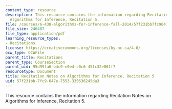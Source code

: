 ```yaml
---
content_type: resource
description: This resource contains the information regarding Recitation Notes on
  Algorithms for Inference, Recitation 5.
file: /courses/6-438-algorithms-for-inference-fall-2014/57f231bb7fc9647e7553330536245da3_MIT6_438F14_rec5.pdf
file_size: 246487
file_type: application/pdf
learning_resource_types:
- Recitations
license: https://creativecommons.org/licenses/by-nc-sa/4.0/
ocw_type: OCWFile
parent_title: Recitations
parent_type: CourseSection
parent_uid: 95d99fa6-b4c9-e0e4-c0c6-45fc32e061f7
resourcetype: Document
title: Recitation Notes on Algorithms for Inference, Recitation 5
uid: 57f231bb-7fc9-647e-7553-330536245da3
---
```

This resource contains the information regarding Recitation Notes on Algorithms for Inference, Recitation 5.